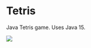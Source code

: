 # Tetris

Java Tetris game. Uses Java 15.

![](https://media.giphy.com/media/jdKtgVpmyzQbKZ32K0/giphy.gif)
